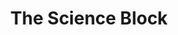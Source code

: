 ---
  title: The Science Block
  description: Our Lady of Observatory and the Science Block
  latitude: -26.173412
  longitude: 28.076001
  cards:
    - poi-024-card-001.md   
    - poi-024-card-002.md
    - poi-024-card-003.md
    - poi-024-card-004.md
    - poi-024-card-005.md
    - poi-024-card-006.md
    - poi-024-card-007.md
    - poi-024-card-008.md
  themes:
    - Koch Street
    - Brothers today at Sacred Heart
    - College Characters
    - Alumni
    - Grounds and Buildings
    - Learning
    - Stories in the story
---